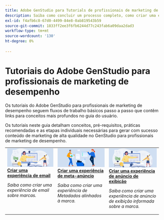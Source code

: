 ```yaml
---
title: Adobe GenStudio para Tutorials de profissionais de marketing de desempenho
description: Saiba como concluir um processo completo, como criar uma experiência de email, seguindo os tutoriais do GenStudio for Performance Marketers.
exl-id: f4afb6c8-67d0-4499-84e8-0ab819543b59
source-git-commit: 1833ff2ee3f6fb6244d77c243fab6a09daa2dad3
workflow-type: tm+mt
source-wordcount: '130'
ht-degree: 0%

---
```


# Tutoriais do Adobe GenStudio para profissionais de marketing de desempenho

Os tutoriais do Adobe GenStudio para profissionais de marketing de desempenho seguem fluxos de trabalho básicos passo a passo que contêm links para conceitos mais profundos no guia do usuário.

Os tutoriais neste guia detalham conceitos, pré-requisitos, práticas recomendadas e as etapas individuais necessárias para gerar com sucesso conteúdo de marketing de alta qualidade no GenStudio para profissionais de marketing de desempenho.

<table style="table-layout:fixed">
<td valign="top">
   <div>
      <a href="create-email-experience.md">
      <img alt="Ideias, livros, lápis, computador" src="../assets/card-create-assets.png">
      <strong>Criar uma experiência de email</strong>
      </a>
   </div>
   <p>
      <em>Saiba como criar uma experiência de email sobre marcas.</em>
   </p>
</td>
<td valign="top">
   <div>
      <a href="create-meta-ad.md">
      <img alt="Ideias, livros, lápis, computador" src="../assets/card-manage-content.png">
      <strong>Criar uma experiência de meta-anúncio</strong>
      </a>
   </div>
   <p>
      <em>Saiba como criar uma experiência de Metadados alinhados à marca.</em>
   </p>
</td>
<td valign="top">
   <div>
      <a href="create-display-ad.md">
      <img alt="Ideias, livros, lápis, computador" src="../assets/card-create-assets.png">
      <strong>Criar uma experiência de anúncio de exibição</strong>
      </a>
   </div>
   <p>
      <em>Saiba como criar uma experiência de anúncio de exibição informada sobre a marca.</em>
   </p>
</td>
</table>
